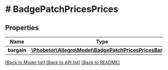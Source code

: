 # # BadgePatchPricesPrices

## Properties

Name | Type | Description | Notes
------------ | ------------- | ------------- | -------------
**bargain** | [**\Phobetor\Allegro\Model\BadgePatchPricesPricesBargain**](BadgePatchPricesPricesBargain.md) |  | [optional]

[[Back to Model list]](../../README.md#models) [[Back to API list]](../../README.md#endpoints) [[Back to README]](../../README.md)

